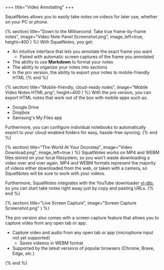 +++
title="Video Annotating"
+++

SquatNotes allows you to easily take notes on videos for later use, whether on your PC or phone.

{% section(
  title="Down to the Millisecond: Take true frame-by-frame notes",
  image="Video Note Panel Screenshot.png",
  image_left=true,
  height=400
) %}
With SquatNotes, you get:
 * An intuitive interface that lets you annotate the exact frame you want 
   * Paired with automatic screen captures of the frame you annotated
 * The ability to use **Markdown** to format your notes
 * The ability to organize your notes into sections
 * In the pro version, the ability to export your notes to mobile-friendly HTML
{% end %}

{% section(
  title="Mobile-friendly, cloud-ready notes",
  image="Mobile Video Notes HTML.png",
  height=400
) %} 
With the pro version, you can export HTML notes that work out of the box with mobile apps such as:
 * Google Drive
 * Dropbox
 * Samsung's My Files app

Furthermore, you can configure individual notebooks to automatically export to your cloud-enabled folders for easy, hassle-free syncing.
{% end %}

{% section(
  title="The World At Your Doorstep",
  image="Video Download.png",
  image_left=true
) %}
SquatNotes works on MP4 and WEBM files stored on your local filesystem, so you won't waste downloading a video over and over again. MP4 and WEBM formats represent the majority of videos either downloaded from the web, or 
taken with a camera, so SquatNotes will be sure to work with your videos.

Furthermore, SquatNotes integrates with the YouTube downloader [yt-dlp](https://github.com/yt-dlp/yt-dlp), so you can start take notes right away just by copy and pasting URLs.
{% end %}


{% section(
  title="Live Screen Capture",
  image="Screen Capture Screenshot.png"
) %}

The pro version also comes with a screen capture feature that allows you to capture video from any open tab or app.

* Capture video and audio from any open tab or app (microphone input not yet supported)
  * Saves videeos in WEBM format
* Supported by the latest versions of popular browsers (Chrome, Brave, Edge, etc.)

{% end %}